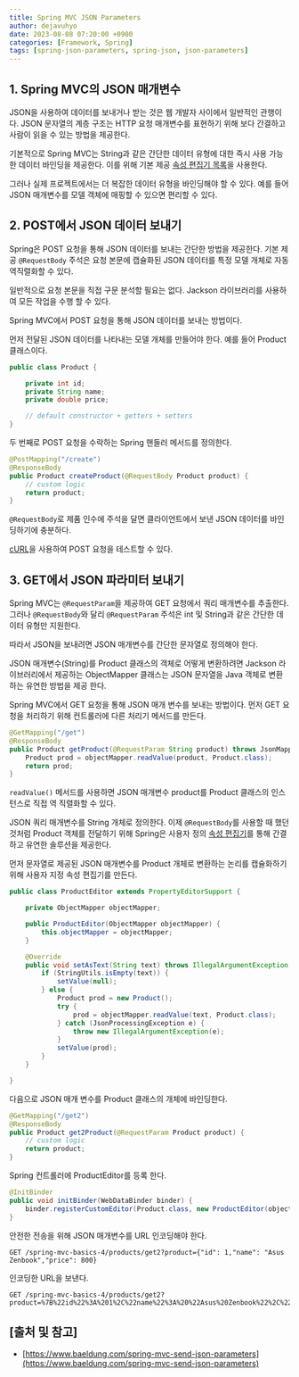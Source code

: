```yaml
---
title: Spring MVC JSON Parameters
author: dejavuhyo
date: 2023-08-08 07:20:00 +0900
categories: [Framework, Spring]
tags: [spring-json-parameters, spring-json, json-parameters]
---
```


## 1. Spring MVC의 JSON 매개변수
JSON을 사용하여 데이터를 보내거나 받는 것은 웹 개발자 사이에서 일반적인 관행이다. JSON 문자열의 계층 구조는 HTTP 요청 매개변수를 표현하기 위해 보다 간결하고 사람이 읽을 수 있는 방법을 제공한다.

기본적으로 Spring MVC는 String과 같은 간단한 데이터 유형에 대한 즉시 사용 가능한 데이터 바인딩을 제공한다. 이를 위해 기본 제공 [속성 편집기 목록](https://docs.spring.io/spring-framework/docs/current/javadoc-api/org/springframework/beans/propertyeditors/package-summary.html)을 사용한다.

그러나 실제 프로젝트에서는 더 복잡한 데이터 유형을 바인딩해야 할 수 있다. 예를 들어 JSON 매개변수를 모델 객체에 매핑할 수 있으면 편리할 수 있다.

## 2. POST에서 JSON 데이터 보내기
Spring은 POST 요청을 통해 JSON 데이터를 보내는 간단한 방법을 제공한다. 기본 제공 `@RequestBody` 주석은 요청 본문에 캡슐화된 JSON 데이터를 특정 모델 개체로 자동 역직렬화할 수 있다.

일반적으로 요청 본문을 직접 구문 분석할 필요는 없다. Jackson 라이브러리를 사용하여 모든 작업을 수행 할 수 있다.

Spring MVC에서 POST 요청을 통해 JSON 데이터를 보내는 방법이다.

먼저 전달된 JSON 데이터를 나타내는 모델 개체를 만들어야 한다. 예를 들어 Product 클래스이다.

```java
public class Product {

    private int id;
    private String name;
    private double price;

    // default constructor + getters + setters
}
```

두 번째로 POST 요청을 수락하는 Spring 핸들러 메서드를 정의한다.

```java
@PostMapping("/create")
@ResponseBody
public Product createProduct(@RequestBody Product product) {
    // custom logic
    return product;
}
```

`@RequestBody`로 제품 인수에 주석을 달면 클라이언트에서 보낸 JSON 데이터를 바인딩하기에 충분하다.

[cURL](https://www.baeldung.com/curl-rest)을 사용하여 POST 요청을 테스트할 수 있다.

## 3. GET에서 JSON 파라미터 보내기
Spring MVC는 `@RequestParam`을 제공하여 GET 요청에서 쿼리 매개변수를 추출한다. 그러나 `@RequestBody`와 달리 `@RequestParam` 주석은 int 및 String과 같은 간단한 데이터 유형만 지원한다.

따라서 JSON을 보내려면 JSON 매개변수를 간단한 문자열로 정의해야 한다.

JSON 매개변수(String)를 Product 클래스의 객체로 어떻게 변환하려면 Jackson 라이브러리에서 제공하는 ObjectMapper 클래스는 JSON 문자열을 Java 객체로 변환하는 유연한 방법을 제공 한다.

Spring MVC에서 GET 요청을 통해 JSON 매개 변수를 보내는 방법이다. 먼저 GET 요청을 처리하기 위해 컨트롤러에 다른 처리기 메서드를 만든다.

```java
@GetMapping("/get")
@ResponseBody
public Product getProduct(@RequestParam String product) throws JsonMappingException, JsonProcessingException {
    Product prod = objectMapper.readValue(product, Product.class);
    return prod;
}
```

`readValue()` 메서드를 사용하면 JSON 매개변수 product를 Product 클래스의 인스턴스로 직접 역 직렬화할 수 있다.

JSON 쿼리 매개변수를 String 개체로 정의한다. 이제 `@RequestBody`를 사용할 때 했던 것처럼 Product 객체를 전달하기 위해 Spring은 사용자 정의 [속성 편집기](https://www.baeldung.com/spring-mvc-custom-property-editor)를 통해 간결하고 유연한 솔루션을 제공한다.

먼저 문자열로 제공된 JSON 매개변수를 Product 개체로 변환하는 논리를 캡슐화하기 위해 사용자 지정 속성 편집기를 만든다.

```java
public class ProductEditor extends PropertyEditorSupport {

    private ObjectMapper objectMapper;

    public ProductEditor(ObjectMapper objectMapper) {
        this.objectMapper = objectMapper;
    }

    @Override
    public void setAsText(String text) throws IllegalArgumentException {
        if (StringUtils.isEmpty(text)) {
            setValue(null);
        } else {
            Product prod = new Product();
            try {
                prod = objectMapper.readValue(text, Product.class);
            } catch (JsonProcessingException e) {
                throw new IllegalArgumentException(e);
            }
            setValue(prod);
        }
    }

}
```

다음으로 JSON 매개 변수를 Product 클래스의 개체에 바인딩한다.

```java
@GetMapping("/get2")
@ResponseBody
public Product get2Product(@RequestParam Product product) {
    // custom logic
    return product;
}
```

Spring 컨트롤러에 ProductEditor를 등록 한다.

```java
@InitBinder
public void initBinder(WebDataBinder binder) {
    binder.registerCustomEditor(Product.class, new ProductEditor(objectMapper));
}
```

안전한 전송을 위해 JSON 매개변수를 URL 인코딩해야 한다.

```text
GET /spring-mvc-basics-4/products/get2?product={"id": 1,"name": "Asus Zenbook","price": 800}
```

인코딩한 URL을 보낸다.

```text
GET /spring-mvc-basics-4/products/get2?product=%7B%22id%22%3A%201%2C%22name%22%3A%20%22Asus%20Zenbook%22%2C%22price%22%3A%20800%7D
```

## [출처 및 참고]
* [https://www.baeldung.com/spring-mvc-send-json-parameters](https://www.baeldung.com/spring-mvc-send-json-parameters)
